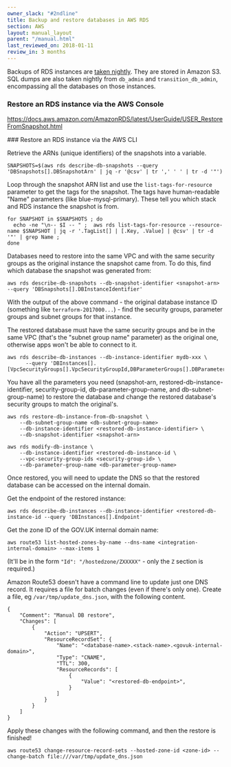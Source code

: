 ```yaml
---
owner_slack: "#2ndline"
title: Backup and restore databases in AWS RDS
section: AWS
layout: manual_layout
parent: "/manual.html"
last_reviewed_on: 2018-01-11
review_in: 3 months
---
```


Backups of RDS instances are [taken
nightly](https://github.com/alphagov/govuk-aws/tree/master/terraform/modules/aws/rds_instance).
They are stored in Amazon S3. SQL dumps are also taken nightly from `db_admin`
and `transition_db_admin`, encompassing all the databases on those instances.

### Restore an RDS instance via the AWS Console

https://docs.aws.amazon.com/AmazonRDS/latest/UserGuide/USER_RestoreFromSnapshot.html

### Restore an RDS instance via the AWS CLI

Retrieve the ARNs (unique identifiers) of the snapshots into a variable.

```
SNAPSHOTS=$(aws rds describe-db-snapshots --query 'DBSnapshots[].DBSnapshotArn' | jq -r '@csv' | tr ',' ' ' | tr -d '"')
```

Loop through the snapshot ARN list and use the `list-tags-for-resource`
parameter to get the tags for the snapshot. The tags have
human-readable "Name" parameters (like blue-mysql-primary). These tell you which
stack and RDS instance the snapshot is from.

```
for SNAPSHOT in $SNAPSHOTS ; do
  echo -ne "\n-- $I -- " ;  aws rds list-tags-for-resource --resource-name $SNAPSHOT | jq -r '.TagList[] | [.Key, .Value] | @csv' | tr -d '"' | grep Name ;
done
```

Databases need to restore into the same VPC and with the same security groups as
the original instance the snapshot came from. To do this, find which database
the snapshot was generated from:

`aws rds describe-db-snapshots --db-snapshot-identifier <snapshot-arn> --query 'DBSnapshots[].DBInstanceIdentifier'`

With the output of the above command - the original database instance ID
(something like `terraform-2017000...`) - find the security groups, parameter
groups and subnet groups for that instance.

The restored database must have the same security groups and be in the same VPC
(that's the "subnet group name" parameter) as the original one, otherwise apps
won't be able to connect to it.

```
aws rds describe-db-instances --db-instance-identifier mydb-xxx \
      --query 'DBInstances[].[VpcSecurityGroups[].VpcSecurityGroupId,DBParameterGroups[].DBParameterGroupName,DBSubnetGroup.DBSubnetGroupName]'
```

You have all the parameters you need (snapshot-arn, restored-db-instance-identifier,
security-group-id, db-parameter-group-name, and db-subnet-group-name) to restore
the database and change the restored database's security groups to match the
original's.

```
aws rds restore-db-instance-from-db-snapshot \
    --db-subnet-group-name <db-subnet-group-name>
    --db-instance-identifier <restored-db-instance-identifier> \
    --db-snapshot-identifier <snapshot-arn>
```

```
aws rds modify-db-instance \
    --db-instance-identifier <restored-db-instance-id \
    --vpc-security-group-ids <security-group-id> \
    --db-parameter-group-name <db-parameter-group-name>
```

Once restored, you will need to update the DNS so that the restored database can
be accessed on the internal domain.

Get the endpoint of the restored instance:

```
aws rds describe-db-instances --db-instance-identifier <restored-db-instance-id --query 'DBInstances[].Endpoint'
```

Get the zone ID of the GOV.UK internal domain name:

```
aws route53 list-hosted-zones-by-name --dns-name <integration-internal-domain> --max-items 1
```

(It'll be in the form `"Id": "/hostedzone/ZXXXXX"` - only the `Z` section is
required.)

Amazon Route53 doesn't have a command line to update just one DNS record. It
requires a file for batch changes (even if there's only one). Create a file,
eg `/var/tmp/update_dns.json`, with the following content.

```
{
    "Comment": "Manual DB restore",
    "Changes": [
        {
            "Action": "UPSERT",
            "ResourceRecordSet": {
                "Name": "<database-name>.<stack-name>.<govuk-internal-domain>",
                "Type": "CNAME",
                "TTL": 300,
                "ResourceRecords": [
                    {
                        "Value": "<restored-db-endpoint>",
                    }
                ]
            }
        }
    ]
}
```

Apply these changes with the following command, and then the restore is finished!

```
aws route53 change-resource-record-sets --hosted-zone-id <zone-id> --change-batch file:///var/tmp/update_dns.json
```
